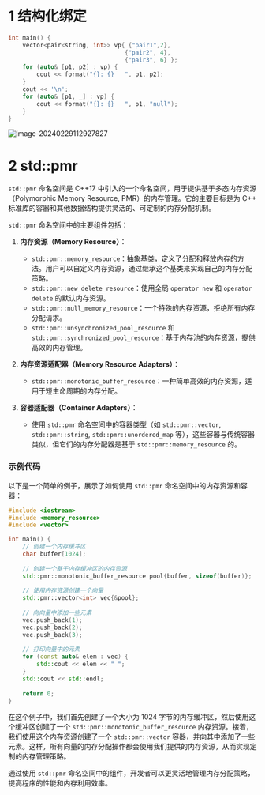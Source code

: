 # 1 结构化绑定

```cpp
int main() {
    vector<pair<string, int>> vp{ {"pair1",2}, 
                                 {"pair2", 4}, 
                                 {"pair3", 6} };
    for (auto& [p1, p2] : vp) {
        cout << format("{}: {}   ", p1, p2);
    }
    cout << '\n';
    for (auto& [p1, _] : vp) {
        cout << format("{}: {}   ", p1, "null");
    }
}
```

![image-20240229112927827](https://typora-dusong.oss-cn-chengdu.aliyuncs.com/image-20240229112927827.png)

# 2 std::pmr

`std::pmr` 命名空间是 C++17 中引入的一个命名空间，用于提供基于多态内存资源（Polymorphic Memory Resource, PMR）的内存管理。它的主要目标是为 C++ 标准库的容器和其他数据结构提供灵活的、可定制的内存分配机制。

`std::pmr` 命名空间中的主要组件包括：

1. **内存资源（Memory Resource）**：
    - `std::pmr::memory_resource`：抽象基类，定义了分配和释放内存的方法。用户可以自定义内存资源，通过继承这个基类来实现自己的内存分配策略。
    - `std::pmr::new_delete_resource`：使用全局 `operator new` 和 `operator delete` 的默认内存资源。
    - `std::pmr::null_memory_resource`：一个特殊的内存资源，拒绝所有内存分配请求。
    - `std::pmr::unsynchronized_pool_resource` 和 `std::pmr::synchronized_pool_resource`：基于内存池的内存资源，提供高效的内存管理。

2. **内存资源适配器（Memory Resource Adapters）**：
    - `std::pmr::monotonic_buffer_resource`：一种简单高效的内存资源，适用于短生命周期的内存分配。

3. **容器适配器（Container Adapters）**：
    - 使用 `std::pmr` 命名空间中的容器类型（如 `std::pmr::vector`, `std::pmr::string`, `std::pmr::unordered_map` 等），这些容器与传统容器类似，但它们的内存分配器是基于 `std::pmr::memory_resource` 的。

### 示例代码

以下是一个简单的例子，展示了如何使用 `std::pmr` 命名空间中的内存资源和容器：

```cpp
#include <iostream>
#include <memory_resource>
#include <vector>

int main() {
    // 创建一个内存缓冲区
    char buffer[1024];
    
    // 创建一个基于内存缓冲区的内存资源
    std::pmr::monotonic_buffer_resource pool{buffer, sizeof(buffer)};
    
    // 使用内存资源创建一个向量
    std::pmr::vector<int> vec{&pool};
    
    // 向向量中添加一些元素
    vec.push_back(1);
    vec.push_back(2);
    vec.push_back(3);
    
    // 打印向量中的元素
    for (const auto& elem : vec) {
        std::cout << elem << " ";
    }
    std::cout << std::endl;
    
    return 0;
}
```

在这个例子中，我们首先创建了一个大小为 1024 字节的内存缓冲区，然后使用这个缓冲区创建了一个 `std::pmr::monotonic_buffer_resource` 内存资源。接着，我们使用这个内存资源创建了一个 `std::pmr::vector` 容器，并向其中添加了一些元素。这样，所有向量的内存分配操作都会使用我们提供的内存资源，从而实现定制的内存管理策略。

通过使用 `std::pmr` 命名空间中的组件，开发者可以更灵活地管理内存分配策略，提高程序的性能和内存利用效率。